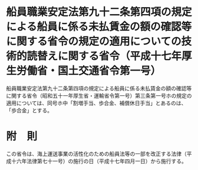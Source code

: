 # 船員職業安定法第九十二条第四項の規定による船員に係る未払賃金の額の確認等に関する省令の規定の適用についての技術的読替えに関する省令（平成十七年厚生労働省・国土交通省令第一号）
船員職業安定法第九十二条第四項の規定による船員に係る未払賃金の額の確認等に関する省令（昭和五十一年厚生省・運輸省令第一号）第三条第一号ホの規定の適用については、同号ホ中「割増手当、歩合金、補償休日手当」とあるのは、「歩合金」とする。
# 附　則
この省令は、海上運送事業の活性化のための船員法等の一部を改正する法律（平成十六年法律第七十一号）の施行の日（平成十七年四月一日）から施行する。
